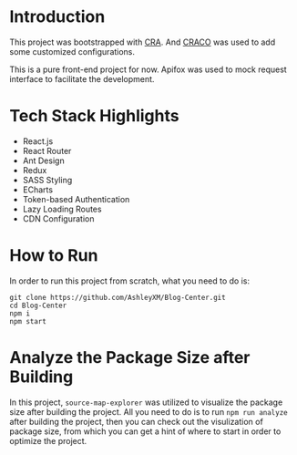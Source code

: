 # Introduction

This project was bootstrapped with [CRA](https://github.com/facebook/create-react-app). And [CRACO](https://craco.js.org/) was used to add some customized configurations.

This is a pure front-end project for now. Apifox was used to mock request interface to facilitate the development.

# Tech Stack Highlights

- React.js
- React Router
- Ant Design
- Redux
- SASS Styling
- ECharts
- Token-based Authentication
- Lazy Loading Routes
- CDN Configuration

# How to Run

In order to run this project from scratch, what you need to do is:

```
git clone https://github.com/AshleyXM/Blog-Center.git
cd Blog-Center
npm i
npm start
```

# Analyze the Package Size after Building

In this project, `source-map-explorer` was utilized to visualize the package size after building the project. All you need to do is to run `npm run analyze` after building the project, then you can check out the visulization of package size, from which you can get a hint of where to start in order to optimize the project.
